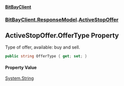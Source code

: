 #### [BitBayClient](./index.md 'index')
### [BitBayClient.ResponseModel](./BitBayClient-ResponseModel.md 'BitBayClient.ResponseModel').[ActiveStopOffer](./BitBayClient-ResponseModel-ActiveStopOffer.md 'BitBayClient.ResponseModel.ActiveStopOffer')
## ActiveStopOffer.OfferType Property
Type of offer, available: buy and sell.  
```csharp
public string OfferType { get; set; }
```
#### Property Value
[System.String](https://docs.microsoft.com/en-us/dotnet/api/System.String 'System.String')  
